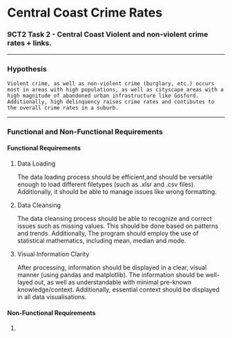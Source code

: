 # Central Coast Crime Rates
### 9CT2 Task 2 - Central Coast Violent and non-violent crime rates + links.
---
### Hypothesis
    Violent crime, as well as non-violent crime (burglary, etc.) occurs most in areas with high populations, as well as cityscape areas with a high magnitude of abandoned urban infrastructure like Gosford. Additionally, high delinquency raises crime rates and contibutes to the overall crime rates in a suburb.

---

### Functional and Non-Functional Requirements

#### **Functional Requirements**

1. Data Loading

     The data loading process should be efficient,and should be versatile enough to load different filetypes (such as .xlsr and .csv files). Additionally, it should be able to manage issues like wrong formatting.


2. Data Cleansing

    The  data cleansing process should be able to recognize and correct issues such as missing values. This should be done based on patterns and trends. Additionally, The program should employ the use of statistical mathematics, including mean, median and mode.

3. Visual Information Clarity

    After processing, information should be displayed in a clear, visual manner (using pandas and matplotlib). The information should be well-layed out, as well as understandable with minimal pre-known knowledge/context. Additionally, essential context should be displayed in all data visualisations.

#### **Non-Functional Requirements**

1. 